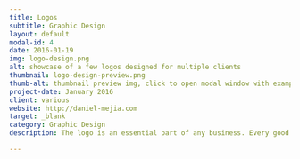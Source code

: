 ```yaml
---
title: Logos
subtitle: Graphic Design
layout: default
modal-id: 4
date: 2016-01-19
img: logo-design.png
alt: showcase of a few logos designed for multiple clients
thumbnail: logo-design-preview.png
thumb-alt: thumbnail preview img, click to open modal window with examples of logo designs
project-date: January 2016
client: various
website: http://daniel-mejia.com
target: _blank
category: Graphic Design
description: The logo is an essential part of any business. Every good company should have an equally good logo that represents their brand.

---
```

